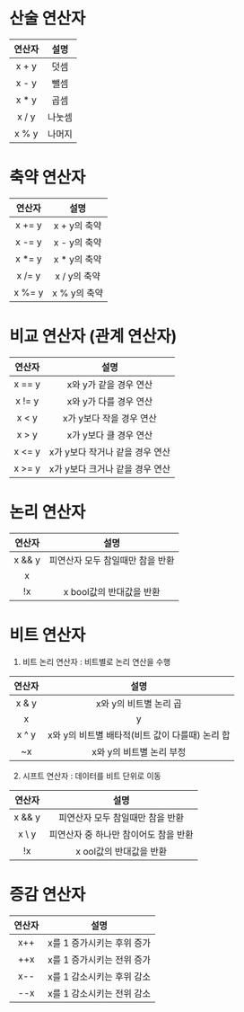 # 산술 연산자 
|연산자|설명|
|:------:|:---:|
|x + y|덧셈|
|x - y|뺄셈|
|x * y|곱셈|
|x / y|나눗셈|
|x % y|나머지|

# 축약 연산자  
|연산자|설명|
|:------:|:---:|
|x += y|x + y의 축약|
|x -= y|x - y의 축약|
|x *= y|x * y의 축약|
|x /= y|x / y의 축약|
|x %= y|x % y의 축약|

# 비교 연산자 (관계 연산자)  
|연산자|설명| 
|:------:|:---:|
|x == y|x와 y가 같을 경우 연산|
|x != y|x와 y가 다를 경우 연산|
|x < y|x가 y보다 작을 경우 연산|
|x > y|x가 y보다 클 경우 연산|
|x <= y|x가 y보다 작거나 같을 경우 연산|
|x >= y|x가 y보다 크거나 같을 경우 연산|

# 논리 연산자  
|연산자|설명|
|:------:|:---:|
|x && y|피연산자 모두 참일때만 참을 반환|
|x || y|피연산자 중 하나만 참이어도 참을 반환|
|!x|x bool값의 반대값을 반환|  

# 비트 연산자  
1. 비트 논리 연산자 : 비트별로 논리 연산을 수행   

|연산자|설명|
|:------:|:---:|
|x & y|x와 y의 비트별 논리 곱|
|x | y|x와 y의 비트별 논리 합|
|x ^ y|x와 y의 비트별 배타적(비트 값이 다를때) 논리 합 |
|~x|x와 y의 비트별 논리 부정|  
  
2. 시프트 연산자 : 데이터를 비트 단위로 이동 

  
|연산자|설명|
|:------:|:---:|
|x && y|피연산자 모두 참일때만 참을 반환|
|x \\ y|피연산자 중 하나만 참이어도 참을 반환|
|!x|x ool값의 반대값을 반환|  
  
# 증감 연산자  
|연산자|설명|
|:------:|:---:|
|x++|x를 1 증가시키는 후위 증가|
|++x|x를 1 증가시키는 전위 증가|
|x--|x를 1 감소시키는 후위 감소|
|--x|x를 1 감소시키는 전위 감소|
